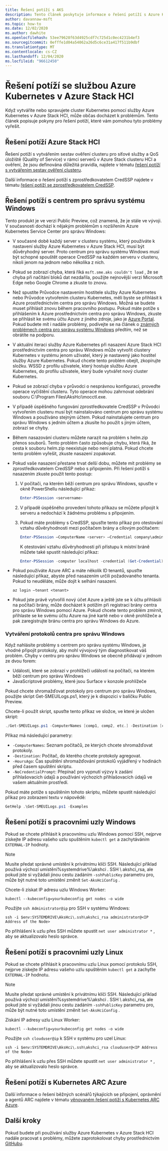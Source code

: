 ```yaml
---
title: Řešení potíží s AKS
description: Tento článek poskytuje informace o řešení potíží s Azure Kubernetes Service (AKS) na Azure Stack HCI.
author: davannaw-msft
ms.topic: how-to
ms.date: 12/02/2020
ms.author: dawhite
ms.openlocfilehash: 53ee79628f63d4925cdf7c725d1c0ec4231b4ef3
ms.sourcegitcommit: 0efffe1d04a54062a26d5c6ce31a417f511b9dbf
ms.translationtype: MT
ms.contentlocale: cs-CZ
ms.lasthandoff: 12/04/2020
ms.locfileid: "96612450"
---
```

# <a name="troubleshooting-azure-kubernetes-service-on-azure-stack-hci"></a>Řešení potíží se službou Azure Kubernetes v Azure Stack HCI

Když vytváříte nebo spravujete cluster Kubernetes pomocí služby Azure Kubernetes v Azure Stack HCI, může občas docházet k problémům. Tento článek popisuje pokyny pro řešení potíží, které vám pomohou tyto problémy vyřešit.

## <a name="troubleshooting-azure-stack-hci"></a>Řešení potíží Azure Stack HCI
Řešení potíží s vytvářením sestav ověření clusteru pro síťové služby a QoS úložiště (Quality of Service) v rámci serverů v Azure Stack clusteru HCI a ověření, že jsou definována důležitá pravidla, najdete v tématu [řešení potíží s vytvářením sestav ověření clusteru](../hci/manage/validate-qos.md).

Další informace o řešení potíží s zprostředkovatelem CredSSP najdete v tématu [řešení potíží se zprostředkovatelem CredSSP](../hci/manage/troubleshoot-credssp.md).

## <a name="troubleshooting-windows-admin-center"></a>Řešení potíží s centrem pro správu systému Windows
Tento produkt je ve verzi Public Preview, což znamená, že je stále ve vývoji. V současnosti dochází k nějakým problémům s rozšířením Azure Kubernetes Service Center pro správu Windows: 
* V současné době každý server v clusteru systému, který používáte k nastavení služby Azure Kubernetes v Azure Stack HCI, musí být důvěryhodný server. Proto centrum pro správu systému Windows musí být schopné spouštět operace CredSSP na každém serveru v clusteru, nikoli jenom na jednom nebo několika z nich. 
* Pokud se zobrazí chyba, která říká `msft.sme.aks couldn't load` , že se chyba při načítání bloků dat nezdařila, použijte nejnovější verzi Microsoft Edge nebo Google Chrome a zkuste to znovu.
* Než spustíte Průvodce nastavením hostitele služby Azure Kubernetes nebo Průvodce vytvořením clusteru Kubernetes, měli byste se přihlásit k Azure prostřednictvím centra pro správu Windows. Možná se budete muset přihlásit znovu během pracovního postupu. Pokud máte potíže s přihlášením k Azure prostřednictvím centra pro správu Windows, zkuste se přihlásit ke svému účtu Azure z jiného zdroje, jako je [Azure Portal](https://portal.azure.com/). Pokud budete mít i nadále problémy, podívejte se na článek o [známých problémech centra pro správu systému Windows](/windows-server/manage/windows-admin-center/support/known-issues) předtím, než se obrátíte na podporu.
* V aktuální iteraci služby Azure Kubernetes při nasazení Azure Stack HCI prostřednictvím centra pro správu Windows může vytvořit clustery Kubernetes v systému jenom uživatel, který je nastavený jako hostitel služby Azure Kubernetes. Pokud chcete tento problém obejít, zkopírujte složku. WSSD z profilu uživatele, který hostuje službu Azure Kubernetes, do profilu uživatele, který bude vytvářet nový cluster Kubernetes.
* Pokud se zobrazí chyba v průvodci o nesprávnou konfiguraci, proveďte operace vyčištění clusteru. Tyto operace mohou zahrnovat odebrání souboru C:\Program Files\AksHci\mocctl.exe.
* V případě úspěšného fungování zprostředkovatele CredSSP v Průvodci vytvořením clusteru musí být nainstalováno centrum pro správu systému Windows a používáno stejným účtem. Pokud nainstalujete centrum pro správu Windows s jedním účtem a zkusíte ho použít s jiným účtem, zobrazí se chyby.
* Během nasazování clusteru můžete narazit na problém s helm.zip přenos souborů. Tento problém často způsobuje chybu, která říká, že cesta k souboru helm.zip neexistuje nebo není platná. Pokud chcete tento problém vyřešit, zkuste nasazení zopakovat.
* Pokud vaše nasazení přestane trvat delší dobu, můžete mít problémy se zprostředkovatelem CredSSP nebo s připojením. Při řešení potíží s nasazením zkuste použít tento postup: 
    1.  V počítači, na kterém běží centrum pro správu Windows, spusťte v okně PowerShellu následující příkaz: 
          ```PowerShell
          Enter-PSSession <servername>
          ```
    2.  V případě úspěšného provedení tohoto příkazu se můžete připojit k serveru a nedochází k žádnému problému s připojením.
    
    3.  Pokud máte problémy s CredSSP, spusťte tento příkaz pro otestování vztahu důvěryhodnosti mezi počítačem brány a cílovým počítačem: 
          ```PowerShell
          Enter-PSSession –ComputerName <server> –Credential company\administrator –Authentication CredSSP
          ``` 
        K otestování vztahu důvěryhodnosti při přístupu k místní bráně můžete také spustit následující příkaz: 
          ```PowerShell
          Enter-PSSession -computer localhost -credential (Get-Credential)
          ``` 
* Pokud používáte Azure ARC a máte několik ID tenantů, spusťte následující příkaz, abyste před nasazením určili požadovaného tenanta. Pokud to neuděláte, může dojít k selhání nasazení.

   ```Azure CLI
   az login –tenant <tenant>
   ```
* Pokud jste právě vytvořili nový účet Azure a ještě jste se k účtu přihlásili na počítači brány, může docházet k potížím při registraci brány centra pro správu Windows pomocí Azure. Pokud chcete tento problém zmírnit, přihlaste se ke svému účtu Azure na jiné kartě nebo v okně prohlížeče a pak zaregistrujte bránu centra pro správu Windows do Azure.

### <a name="creating-windows-admin-center-logs"></a>Vytváření protokolů centra pro správu Windows
Když nahlásíte problémy s centrem pro správu systému Windows, je vhodné připojit protokoly, aby mohl vývojový tým diagnostikovat váš problém. Chyby v centru pro správu Windows se obecně přidávají v jednom ze dvou forem: 
- Události, které se zobrazí v prohlížeči událostí na počítači, na kterém běží centrum pro správu Windows 
- JavaScriptové problémy, které jsou Surface v konzole prohlížeče 

Pokud chcete shromažďovat protokoly pro centrum pro správu Windows, použijte skript Get-SMEUILogs.ps1, který je k dispozici v balíčku Public Preview. 
 
Chcete-li použít skript, spusťte tento příkaz ve složce, ve které je uložen skript: 
 
```PowerShell
./Get-SMEUILogs.ps1 -ComputerNames [comp1, comp2, etc.] -Destination [comp3] -HoursAgo [48] -NoCredentialPrompt
```
 
Příkaz má následující parametry:
 
* `-ComputerNames`: Seznam počítačů, ze kterých chcete shromažďovat protokoly.
* `-Destination`: Počítač, do kterého chcete protokoly agregovat.
* `-HoursAgo`: Čas spuštění shromažďování protokolů vyjádřený v hodinách před časem spuštění skriptu.
* `-NoCredentialPrompt`: Přepínač pro vypnutí výzvy k zadání přihlašovacích údajů a používání výchozích přihlašovacích údajů ve vašem aktuálním prostředí.
 
Pokud máte potíže s spuštěním tohoto skriptu, můžete spustit následující příkaz pro zobrazení textu v nápovědě: 
 
```PowerShell
GetHelp .\Get-SMEUILogs.ps1 -Examples
```

## <a name="troubleshooting-windows-worker-nodes"></a>Řešení potíží s pracovními uzly Windows 
Pokud se chcete přihlásit k pracovnímu uzlu Windows pomocí SSH, nejprve získejte IP adresu vašeho uzlu spuštěním `kubectl get` a zachytáváním `EXTERNAL-IP` hodnoty.

   > [!NOTE]
   > Musíte předat správné umístění k privátnímu klíči SSH. Následující příklad používá výchozí umístění%systemdrive%\akshci \. SSH \ akshci_rsa, ale pokud jste si vyžádali jinou cestu zadáním `-sshPublicKey` parametru pro, může být nutné toto umístění změnit `Set-AksHciConfig` .

Chcete-li získat IP adresu uzlu Windows Worker:  

```
kubectl --kubeconfig=yourkubeconfig get nodes -o wide
```  

Použijte `ssh Administrator@ip` pro SSH v systému Windows:  

```
ssh -i $env:SYSTEMDRIVE\AksHci\.ssh\akshci_rsa administrator@<IP Address of the Node>
```
  
Po přihlášení k uzlu přes SSH můžete spustit `net user administrator *` , aby se aktualizovalo heslo správce. 


## <a name="troubleshooting-linux-worker-nodes"></a>Řešení potíží s pracovními uzly Linux 
Pokud se chcete přihlásit k pracovnímu uzlu Linux pomocí protokolu SSH, nejprve získejte IP adresu vašeho uzlu spuštěním `kubectl get` a zachyťte `EXTERNAL-IP` hodnotu.


   > [!NOTE]
   > Musíte předat správné umístění k privátnímu klíči SSH. Následující příklad používá výchozí umístění%systemdrive%\akshci \. SSH \ akshci_rsa, ale pokud jste si vyžádali jinou cestu zadáním `-sshPublicKey` parametru pro, může být nutné toto umístění změnit `Set-AksHciConfig` .

Získání IP adresy uzlu Linux Worker:  

```
kubectl --kubeconfig=yourkubeconfig get nodes -o wide
```  

Použijte `ssh clouduser@ip` k SSH v systému pro uzel Linux: 

```
ssh -i $env:SYSTEMDRIVE\AksHci\.ssh\akshci_rsa clouduser@<IP Address of the Node>
```  

Po přihlášení k uzlu přes SSH můžete spustit `net user administrator *` , aby se aktualizovalo heslo správce. 

## <a name="troubleshooting-azure-arc-kubernetes"></a>Řešení potíží s Kubernetes ARC Azure
Další informace o řešení běžných scénářů týkajících se připojení, oprávnění a agentů ARC najdete v tématu [věnovaném řešení potíží s Kubernetes ARC Azure](/azure/azure-arc/kubernetes/troubleshooting).

## <a name="next-steps"></a>Další kroky
Pokud budete při používání služby Azure Kubernetes v Azure Stack HCI nadále pracovat s problémy, můžete zaprotokolovat chyby prostřednictvím [GitHubu](https://aka.ms/aks-hci-issues).
